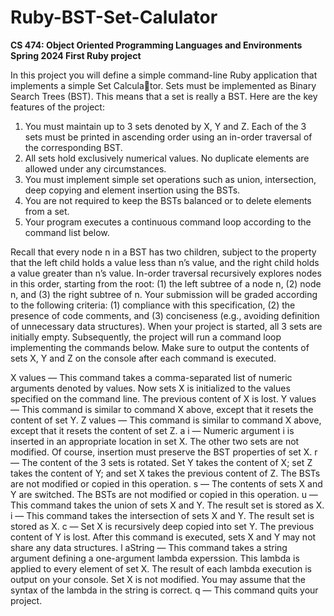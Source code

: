 # Ruby-BST-Set-Calulator

**CS 474: Object Oriented Programming Languages and Environments
Spring 2024
First Ruby project**

In this project you will define a simple command-line Ruby application that implements a simple Set Calculator. Sets must be implemented as Binary Search Trees (BST). This means that a set is really a BST. Here are the key features of the project:

1. You must maintain up to 3 sets denoted by X, Y and Z. Each of the 3 sets must be printed in ascending order
using an in-order traversal of the corresponding BST.
2. All sets hold exclusively numerical values. No duplicate elements are allowed under any circumstances.
3. You must implement simple set operations such as union, intersection, deep copying and element insertion
using the BSTs.
4. You are not required to keep the BSTs balanced or to delete elements from a set.
5. Your program executes a continuous command loop according to the command list below.

Recall that every node n in a BST has two children, subject to the property that the left child holds a value less
than n’s value, and the right child holds a value greater than n’s value. In-order traversal recursively explores nodes
in this order, starting from the root: (1) the left subtree of a node n, (2) node n, and (3) the right subtree of n.
Your submission will be graded according to the following criteria: (1) compliance with this specification, (2)
the presence of code comments, and (3) conciseness (e.g., avoiding definition of unnecessary data structures).
When your project is started, all 3 sets are initially empty. Subsequently, the project will run a command loop
implementing the commands below. Make sure to output the contents of sets X, Y and Z on the console after each
command is executed.

X values — This command takes a comma-separated list of numeric arguments denoted by values. Now sets
X is initialized to the values specified on the command line. The previous content of X is lost.
Y values — This command is similar to command X above, except that it resets the content of set Y.
Z values — This command is similar to command X above, except that it resets the content of set Z.
a i — Numeric argument i is inserted in an appropriate location in set X. The other two sets are not modified.
Of course, insertion must preserve the BST properties of set X.
r — The content of the 3 sets is rotated. Set Y takes the content of X; set Z takes the content of Y; and set X
takes the previous content of Z. The BSTs are not modified or copied in this operation.
s — The contents of sets X and Y are switched. The BSTs are not modified or copied in this operation.
u — This command takes the union of sets X and Y. The result set is stored as X.
i — This command takes the intersection of sets X and Y. The result set is stored as X.
c — Set X is recursively deep copied into set Y. The previous content of Y is lost. After this command is
executed, sets X and Y may not share any data structures.
l aString — This command takes a string argument defining a one-argument lambda experssion. This lambda
is applied to every element of set X. The result of each lambda execution is output on your console. Set X is
not modified. You may assume that the syntax of the lambda in the string is correct.
q — This command quits your project.

